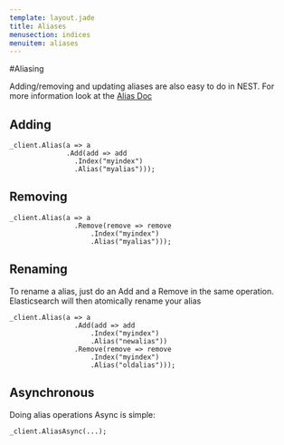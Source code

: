 ```yaml
---
template: layout.jade
title: Aliases
menusection: indices
menuitem: aliases
---
```



#Aliasing 

Adding/removing and updating aliases are also easy to do in NEST. For more information look at the [Alias Doc](http://www.elasticsearch.org/guide/en/elasticsearch/reference/current/indices-aliases.html)

## Adding

	_client.Alias(a => a
				  .Add(add => add
				    .Index("myindex")
				    .Alias("myalias")));

## Removing

	_client.Alias(a => a
					.Remove(remove => remove
						.Index("myindex")
						.Alias("myalias")));


## Renaming

To rename a alias, just do an Add and a Remove in the same operation. Elasticsearch will then atomically rename your alias

	_client.Alias(a => a
					.Add(add => add
						.Index("myindex")
						.Alias("newalias"))
					.Remove(remove => remove
						.Index("myindex")
						.Alias("oldalias")));

## Asynchronous

Doing alias operations Async is simple:

	_client.AliasAsync(...);
